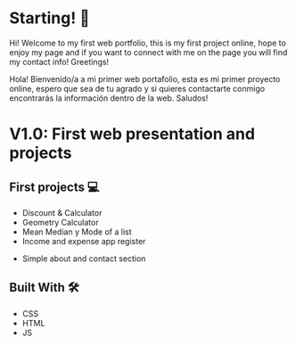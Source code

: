 # Starting! 🚀
 Hi! Welcome to my first web portfolio, this is my first project online, hope to enjoy my page and if you want to connect with me on the page you will find my contact info! 
 Greetings!

 Hola! Bienvenido/a a mi primer web portafolio, esta es mi primer proyecto online, espero que sea de tu agrado y si quieres contactarte conmigo encontrarás la información dentro de la web.
 Saludos!


# V1.0: First web presentation and projects

## First projects 💻

* Discount & Calculator
* Geometry Calculator
* Mean Median y Mode of a list
* Income and expense app register

- Simple about and contact section

## Built With 🛠️

* CSS
* HTML
* JS




